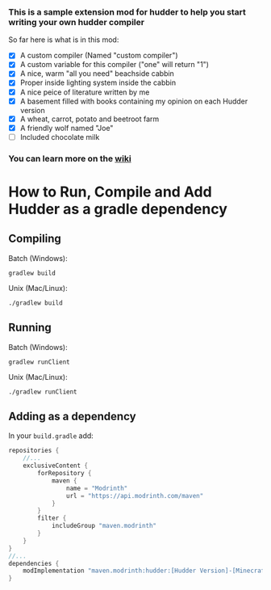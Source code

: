 ### This is a sample extension mod for hudder to help you start writing your own hudder compiler

So far here is what is in this mod:

- [x] A custom compiler (Named "custom compiler")
- [x] A custom variable for this compiler ("one" will return "1")
- [x] A nice, warm "all you need" beachside cabbin
- [x] Proper inside lighting system inside the cabbin
- [x] A nice peice of literature written by me
- [x] A basement filled with books containing my opinion on each Hudder version
- [x] A wheat, carrot, potato and beetroot farm
- [x] A friendly wolf named "Joe"
- [ ] Included chocolate milk

### You can learn more on the [wiki](https://ngspace.github.io/hudder/developers.html)

# How to Run, Compile and Add Hudder as a gradle dependency

## Compiling
Batch (Windows):
```batchfile
gradlew build
```

Unix (Mac/Linux):
```shell
./gradlew build
```


## Running
Batch (Windows):
```batchfile
gradlew runClient
```

Unix (Mac/Linux):
```shell
./gradlew runClient
```

## Adding as a dependency

In your `build.gradle` add:

```gradle
repositories {
	//...
	exclusiveContent {
		forRepository {
			maven {
				name = "Modrinth"
				url = "https://api.modrinth.com/maven"
			}
		}
		filter {
			includeGroup "maven.modrinth"
		}
	}
}
//...
dependencies {
	modImplementation "maven.modrinth:hudder:[Hudder Version]-[Minecraft version]"
}
```
